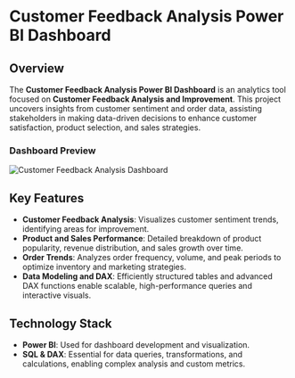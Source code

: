 # Customer Feedback Analysis Power BI Dashboard

## Overview
The **Customer Feedback Analysis Power BI Dashboard** is an analytics tool focused on **Customer Feedback Analysis and Improvement**. This project uncovers insights from customer sentiment and order data, assisting stakeholders in making data-driven decisions to enhance customer satisfaction, product selection, and sales strategies.

### Dashboard Preview
![Customer Feedback Analysis Dashboard](./assets/The%20Dashboard.png)

## Key Features
- **Customer Feedback Analysis**: Visualizes customer sentiment trends, identifying areas for improvement.
- **Product and Sales Performance**: Detailed breakdown of product popularity, revenue distribution, and sales growth over time.
- **Order Trends**: Analyzes order frequency, volume, and peak periods to optimize inventory and marketing strategies.
- **Data Modeling and DAX**: Efficiently structured tables and advanced DAX functions enable scalable, high-performance queries and interactive visuals.

## Technology Stack
- **Power BI**: Used for dashboard development and visualization.
- **SQL & DAX**: Essential for data queries, transformations, and calculations, enabling complex analysis and custom metrics.


